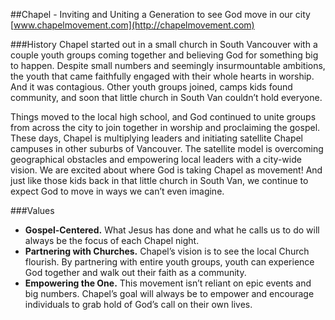 ##Chapel - Inviting and Uniting a Generation to see God move in our city
[www.chapelmovement.com](http://chapelmovement.com)

###History
  Chapel started out in a small church in South Vancouver with a couple youth groups coming together and believing God for something big to happen. Despite small numbers and seemingly insurmountable ambitions, the youth that came faithfully engaged with their whole hearts in worship. And it was contagious. Other youth groups joined, camps kids found community, and soon that little church in South Van couldn’t hold everyone.

  Things moved to the local high school, and God continued to unite groups from across the city to join together in worship and proclaiming the gospel. These days, Chapel is multiplying leaders and initiating satellite Chapel campuses in other suburbs of Vancouver. The satellite model is overcoming geographical obstacles and empowering local leaders with a city-wide vision. We are excited about where God is taking Chapel as movement! And just like those kids back in that little church in South Van, we continue to expect God to move in ways we can’t even imagine.

###Values
* **Gospel-Centered.** What Jesus has done and what he calls us to do will always be the focus of each Chapel night.
* **Partnering with Churches.** Chapel’s vision is to see the local Church flourish. By partnering with entire youth groups, youth can experience God together and walk out their faith as a community.
* **Empowering the One.** This movement isn’t reliant on epic events and big numbers. Chapel’s goal will always be to empower and encourage individuals to grab hold of God’s call on their own lives.
